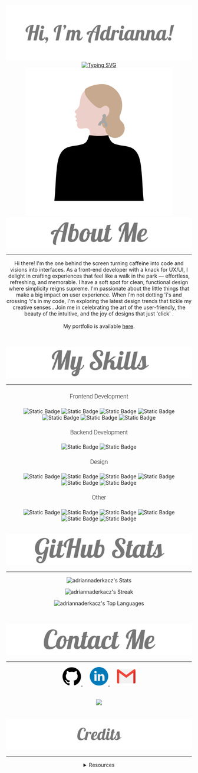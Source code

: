 <link rel="preconnect" href="https://fonts.googleapis.com">
<link rel="preconnect" href="https://fonts.gstatic.com" crossorigin>
<link href="https://fonts.googleapis.com/css2?family=Lobster&display=swap" rel="stylesheet">
<link href="https://fonts.googleapis.com/css2?family=Lobster&family=Roboto:ital,wght@0,100;0,300;0,400;0,500;0,700;0,900;1,100;1,300;1,400;1,500;1,700;1,900&display=swap" rel="stylesheet">
<link rel="stylesheet" href="https://kit.fontawesome.com/9f6b8e2cd5.css" crossorigin="anonymous">

<!--<h1 align="center" style="font-family: 'Lobster', sans-serif; font-size: 46px;"><b>Hi , I'm Adrianna!</b></h1>-->

<div align="center">
<img src="./images/adrianna.svg">
</div>
<div align="center">
  <a href="https://git.io/typing-svg">
    <img src="https://readme-typing-svg.herokuapp.com?font=Roboto&weight=100&size=40&duration=3000&pause=200&color=767676&center=true&vCenter=true&random=false&width=435&lines=A+Front-end+Developer;A+UX%2FUI+Designer;A+Creator" alt="Typing SVG" />
  </a>
  <br>
  <img src="./images/profilePic.svg" alt="Profile Picture" style="width: auto; height: 400px;">
</div>
<!--About Me Section-->
<!--<h1 align="center" style="font-family: 'Lobster', sans-serif; font-size: 36px;">About Me</h1>-->
<div align="center">
<img src="./images/aboutme.svg">
</div>
<hr>
<p align="center" font-family: 'Roboto', sans-serif;">Hi there! <i class="fa-light fa-hand-wave" style="color: #767676;"></i> I'm the one behind the screen turning caffeine <i class="fa-regular fa-cup-togo" style="color: #767676;"></i> into code <i class="fa-regular fa-code" style="color: #767676;"></i> and visions into interfaces. As a front-end developer with a knack for UX/UI, I delight in crafting experiences that feel like a walk in the park <i class="fa-light fa-bench-tree" style="color: #767676;"></i> — effortless, refreshing, and memorable. I have a soft spot for clean, functional design where simplicity reigns supreme. I'm passionate about the little things that make a big impact on user experience. When I'm not dotting 'i's and crossing 't's in my code, I'm exploring the latest design trends that tickle my creative senses <i class="fa-light fa-paintbrush-pencil" style="color: #767676;"></i>. Join me in celebrating the art of the user-friendly, the beauty of the intuitive, and the joy of designs that just 'click' <i class="fa-regular fa-stars" style="color: #767676;"></i>.
<br><br>
<i class="fa-light fa-browser" style="color: #767676;"></i> My portfolio is available <a href="https://adriannaderkacz.com/">here</a>.</p>
<br><br>

<!--Skills Section-->
<!--<h1 align="center" style="font-family: 'Lobster', sans-serif; font-size: 36px;">My Skills</h1>-->
<div align="center">
<img src="./images/myskills.svg">
</div>
<hr>
<div align="center">
  <div>
    <h4 style="font-family: 'Roboto', sans-serif; font-size: 16px; font-weight: 300;">Frontend Development</h4>
    <img alt="Static Badge" src="https://img.shields.io/badge/HTML5-767676?style=for-the-badge&logo=html5"> <!--HTML-->
    <img alt="Static Badge" src="https://img.shields.io/badge/CSS3-767676?style=for-the-badge&logo=css3"> <!--CSS-->
    <img alt="Static Badge" src="https://img.shields.io/badge/JavaScript-767676?style=for-the-badge&logo=javascript"> <!--JS-->
    <img alt="Static Badge" src="https://img.shields.io/badge/Bootstrap-767676?style=for-the-badge&logo=bootstrap"> <!--Bootstrap-->
    <img alt="Static Badge" src="https://img.shields.io/badge/React.js-767676?style=for-the-badge&logo=react"> <!--React-->
    <img alt="Static Badge" src="https://img.shields.io/badge/Grid-767676?style=for-the-badge&logo=grid"> <!--Grid-->
    <img alt="Static Badge" src="https://img.shields.io/badge/Flexbox-767676?style=for-the-badge"> <!--Flexbox-->
  </div>
  <div>
    <h4 style="font-family: 'Roboto', sans-serif; font-size: 16px; font-weight: 300;">Backend Development</h4>
    <img alt="Static Badge" src="https://img.shields.io/badge/Node.js-767676?style=for-the-badge&logo=node.js"> <!--Node-->
    <img alt="Static Badge" src="https://img.shields.io/badge/APIs-767676?style=for-the-badge&logo=api"> <!--APIs-->
  </div>
  <div>
    <h4 style="font-family: 'Roboto', sans-serif; font-size: 16px; font-weight: 300;">Design</h4>
    <img alt="Static Badge" src="https://img.shields.io/badge/Figma-767676?style=for-the-badge&logo=figma&logoColor=black"> <!--Figma-->
    <img alt="Static Badge" src="https://img.shields.io/badge/UX%2FUI%20Design%20Principles-767676?style=for-the-badge"> <!--UX/UI-->
    <img alt="Static Badge" src="https://img.shields.io/badge/Wireframing-767676?style=for-the-badge"> <!--Wireframing-->
    <img alt="Static Badge" src="https://img.shields.io/badge/Prototyping-767676?style=for-the-badge"> <!--Prototyping-->
    <img alt="Static Badge" src="https://img.shields.io/badge/User%20Research-767676?style=for-the-badge"> <!--User research-->
    <img alt="Static Badge" src="https://img.shields.io/badge/Interaction%20Design-767676?style=for-the-badge"> <!--Interaction design-->
  </div>
  <div>
    <h4 style="font-family: 'Roboto', sans-serif; font-size: 16px; font-weight: 300;">Other</h4>
    <img alt="Static Badge" src="https://img.shields.io/badge/Git-767676?style=for-the-badge&logo=git"> <!--Git-->
    <img alt="Static Badge" src="https://img.shields.io/badge/GitHub-767676?style=for-the-badge&logo=github"> <!--GitHub-->
    <img alt="Static Badge" src="https://img.shields.io/badge/GitLab-767676?style=for-the-badge&logo=gitlab"> <!--GitLab-->
    <img alt="Static Badge" src="https://img.shields.io/badge/Markdown-767676?style=for-the-badge&logo=markdown"> <!--Markdown-->
    <img alt="Static Badge" src="https://img.shields.io/badge/Terminal-767676?style=for-the-badge&logo=windowsterminal"> <!--Terminal-->
    <img alt="Static Badge" src="https://img.shields.io/badge/Visual%20Studio%20Code-767676?style=for-the-badge&logo=visualstudiocode"> <!--VSC-->
  </div>
</div>
<br><br>
<!--GitHub Stats-->
<!--<h1 align="center" style="font-family: 'Lobster', sans-serif; font-size: 36px;">GitHub Stats</h1>-->
<div align="center">
<img src="./images/githubstats.svg">
</div>
<hr>
<div align="center">

  ![adriannaderkacz's Stats](https://github-readme-stats.vercel.app/api?username=adriannaderkacz&theme=radical&show_icons=true&hide_border=true&count_private=true)

  ![adriannaderkacz's Streak](https://github-readme-streak-stats.herokuapp.com/?user=adriannaderkacz&theme=radical&hide_border=true)

  ![adriannaderkacz's Top Languages](https://github-readme-stats.vercel.app/api/top-langs/?username=adriannaderkacz&theme=radical&show_icons=true&hide_border=true&layout=compact)
</div>
<br><br>
<!---Contact Me-->
<!--<h1 align="center" style="font-family: 'Lobster', sans-serif; font-size: 36px;">Contact Me</h1>-->
<div align="center">
<img src="./images/contactme.svg">
</div>
<hr>
<div align="center">
  <a href="https://github.com/adriannaderkacz" target="_blank">
    <img src="./images/github.png" alt="Github Icon" width="50" height="50">
  </a>
  &nbsp;&nbsp;&nbsp;&nbsp;
  <a href="https://www.linkedin.com/in/adrianna-derkacz/" target="_blank">
    <img src="./images/linkedin.png" alt="LinkedIn Icon" width="50" height="50">
  </a>
  &nbsp;&nbsp;&nbsp;&nbsp;
  <a href="mailto:a.derkacz@gmail.com">
    <img src="./images/email.png" alt="Email Icon" width="50" height="50">
  </a>
</div>
<br><br>
<!--Profile views-->
<div align="center">
  <img src="https://komarev.com/ghpvc/?username=adriannaderkacz&color=767676">
</div>
<br><br>
<!--Credits-->
<div align="center">
  <img src="./images/credits.svg"><hr>
  <details>
    <summary>Resources</summary>
    Profile avatar: <a href="https://www.canva.com/">Canva</a><br>
    Skillset badges: <a href="https://shields.io/">Shields.io</a><br>
    GitHub Stats: <a href="https://gh-stats-gen.vercel.app/">@joshxfi</a><br>
    Profile views counter: <a href="https://github.com/antonkomarev/github-profile-views-counter">Anton Komarev</a>
  </details>
</div>
